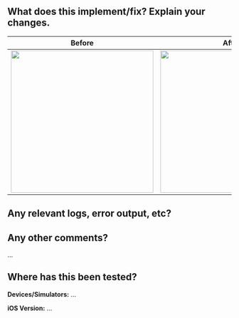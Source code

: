 What does this implement/fix? Explain your changes.
---------------------------------------------------

|         Before         |           After         |
| ---------------------- | ----------------------- |
| <img src="" width=320> | <img src="" width=320>  | 



Any relevant logs, error output, etc?
-------------------------------------


Any other comments?
-------------------
…

Where has this been tested?
---------------------------
**Devices/Simulators:** …

**iOS Version:** …
